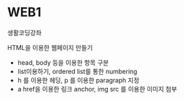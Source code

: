 # WEB1
생활코딩강좌

HTML을 이용한 웹페이지 만들기

- head, body 등을 이용한 항목 구분
- list이용하기, ordered list를 통한 numbering
- h 를 이용한 헤딩, p 를 이용한 paragraph 지정
- a href을 이용한 링크 anchor, img src 를 이용한 이미지 첨부
